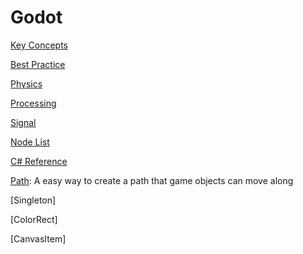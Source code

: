 # Godot

[Key Concepts](godot-key-concepts.md)

[Best Practice](godot-best-practice.md)

[Physics](godot-physics.md)

[Processing](godot-processing.md)

[Signal](godot-signal.md)

[Node List](godot-node-list.md)

[C# Reference](godot-csharp.md)

[Path](godot-path.md): A easy way to create a path that game objects can move along

[Singleton]

[ColorRect]

[CanvasItem]

